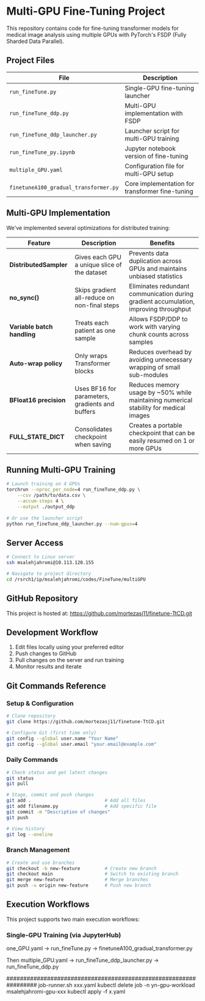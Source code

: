 # Multi-GPU Fine-Tuning Project

This repository contains code for fine-tuning transformer models for medical image analysis using multiple GPUs with PyTorch's FSDP (Fully Sharded Data Parallel).

## Project Files

| File | Description |
|------|-------------|
| `run_fineTune.py` | Single-GPU fine-tuning launcher |
| `run_fineTune_ddp.py` | Multi-GPU implementation with FSDP |
| `run_fineTune_ddp_launcher.py` | Launcher script for multi-GPU training |
| `run_fineTune_py.ipynb` | Jupyter notebook version of fine-tuning |
| `multiple_GPU.yaml` | Configuration file for multi-GPU setup |
| `finetuneA100_gradual_transformer.py` | Core implementation for transformer fine-tuning |

## Multi-GPU Implementation

We've implemented several optimizations for distributed training:

| Feature | Description | Benefits |
|---------|-------------|----------|
| **DistributedSampler** | Gives each GPU a unique slice of the dataset | Prevents data duplication across GPUs and maintains unbiased statistics |
| **no_sync()** | Skips gradient all-reduce on non-final steps | Eliminates redundant communication during gradient accumulation, improving throughput |
| **Variable batch handling** | Treats each patient as one sample | Allows FSDP/DDP to work with varying chunk counts across samples |
| **Auto-wrap policy** | Only wraps Transformer blocks | Reduces overhead by avoiding unnecessary wrapping of small sub-modules |
| **BFloat16 precision** | Uses BF16 for parameters, gradients and buffers | Reduces memory usage by ~50% while maintaining numerical stability for medical images |
| **FULL_STATE_DICT** | Consolidates checkpoint when saving | Creates a portable checkpoint that can be easily resumed on 1 or more GPUs |

## Running Multi-GPU Training

```bash
# Launch training on 4 GPUs
torchrun --nproc_per_node=4 run_fineTune_ddp.py \
    --csv /path/to/data.csv \
    --accum-steps 4 \
    --output ./output_ddp
    
# Or use the launcher script
python run_fineTune_ddp_launcher.py --num-gpus=4
```

## Server Access

```bash
# Connect to Linux server 
ssh msalehjahromi@10.113.120.155

# Navigate to project directory
cd /rsrch1/ip/msalehjahromi/codes/FineTune/multiGPU
```

## GitHub Repository

This project is hosted at: https://github.com/mortezasj11/finetune-TtCD.git

## Development Workflow

1. Edit files locally using your preferred editor
2. Push changes to GitHub
3. Pull changes on the server and run training
4. Monitor results and iterate

## Git Commands Reference

### Setup & Configuration

```bash
# Clone repository
git clone https://github.com/mortezasj11/finetune-TtCD.git

# Configure Git (first time only)
git config --global user.name "Your Name"
git config --global user.email "your.email@example.com"
```

### Daily Commands

```bash
# Check status and get latest changes
git status
git pull

# Stage, commit and push changes
git add .                           # Add all files
git add filename.py                 # Add specific file
git commit -m "Description of changes"
git push

# View history
git log --oneline
```

### Branch Management

```bash
# Create and use branches
git checkout -b new-feature         # Create new branch
git checkout main                   # Switch to existing branch
git merge new-feature               # Merge branches
git push -u origin new-feature      # Push new branch
```

## Execution Workflows

This project supports two main execution workflows:

### Single-GPU Training (via JupyterHub)

one_GPU.yaml → run_fineTune.py → finetuneA100_gradual_transformer.py

Then
multiple_GPU.yaml → run_fineTune_ddp_launcher.py → run_fineTune_ddp.py




#################################################################
job-runner.sh xxx.yaml
kubectl delete job -n yn-gpu-workload msalehjahromi-gpu-xxx
kubectl apply -f x.yaml